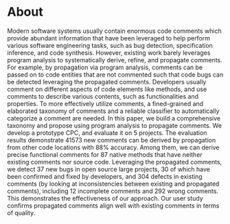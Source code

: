 # About

Modern software systems usually contain enormous code comments which provide abundant information that have been leveraged to help perform various software engineering tasks, such as bug detection, specification inference, and code synthesis. However, existing work barely leverages program analysis to systematically derive, refine, and propagate comments. For example, by propagation via program analysis, comments can be passed on to code entities that are not commented such that code bugs can be detected leveraging the propagated comments. Developers usually comment on different aspects of code elements like methods, and use comments to describe various contents, such as functionalities and properties. To more effectively utilize comments, a fined-grained and elaborated taxonomy of comments and a reliable classifier to automatically categorize a comment are needed. In this paper, we build a comprehensive taxonomy and propose using program analysis to propagate comments. We develop a prototype CPC, and evaluate it on 5 projects. The evaluation results demonstrate 41573 new comments can be derived by propagation from other code locations with 88% accuracy. Among them, we can derive precise functional comments for 87 native methods that have neither existing comments nor source code. Leveraging the propagated comments, we detect 37 new bugs in open source large projects, 30 of which have been confirmed and fixed by developers, and 304 defects in existing comments (by looking at inconsistencies between existing and propagated comments), including 12 incomplete comments and 292 wrong comments. This demonstrates the effectiveness of our approach. Our user study confirms propagated comments align well with existing comments in terms of quality.



